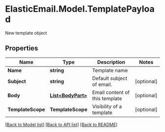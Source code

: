 # ElasticEmail.Model.TemplatePayload
New template object

## Properties

Name | Type | Description | Notes
------------ | ------------- | ------------- | -------------
**Name** | **string** | Template name | 
**Subject** | **string** | Default subject of email. | [optional] 
**Body** | [**List&lt;BodyPart&gt;**](BodyPart.md) | Email content of this template | [optional] 
**TemplateScope** | **TemplateScope** | Visibility of a template | [optional] 

[[Back to Model list]](../README.md#documentation-for-models) [[Back to API list]](../README.md#documentation-for-api-endpoints) [[Back to README]](../README.md)

